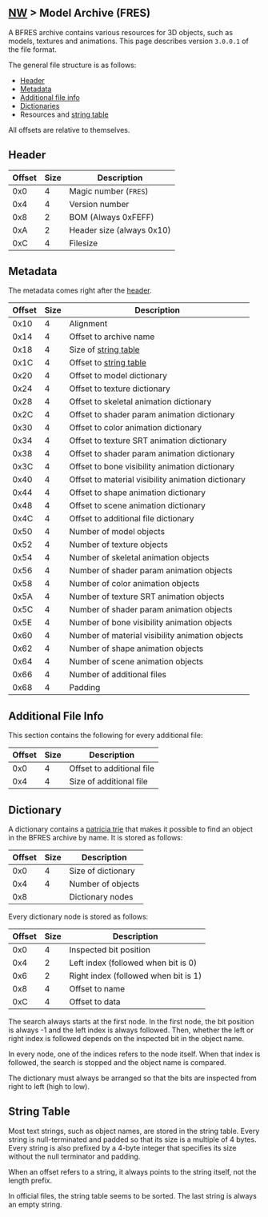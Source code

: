 ## [NW](../../formats.md#nw) > Model Archive (FRES)

A BFRES archive contains various resources for 3D objects, such as models, textures and animations. This page describes version `3.0.0.1` of the file format.

The general file structure is as follows:
* [Header](#header)
* [Metadata](#metadata)
* [Additional file info](#additional-file-info)
* [Dictionaries](#dictionary)
* Resources and [string table](#string-table)

All offsets are relative to themselves.

## Header
| Offset | Size | Description |
| --- | --- | --- |
| 0x0 | 4 | Magic number (`FRES`) |
| 0x4 | 4 | Version number |
| 0x8 | 2 | BOM (Always 0xFEFF) |
| 0xA | 2 | Header size (always 0x10) |
| 0xC | 4 | Filesize |

## Metadata
The metadata comes right after the [header](#header).

| Offset | Size | Description |
| --- | --- | --- |
| 0x10 | 4 | Alignment |
| 0x14 | 4 | Offset to archive name |
| 0x18 | 4 | Size of [string table](#string-table) |
| 0x1C | 4 | Offset to [string table](#string-table) |
| 0x20 | 4 | Offset to model dictionary |
| 0x24 | 4 | Offset to texture dictionary |
| 0x28 | 4 | Offset to skeletal animation dictionary |
| 0x2C | 4 | Offset to shader param animation dictionary |
| 0x30 | 4 | Offset to color animation dictionary |
| 0x34 | 4 | Offset to texture SRT animation dictionary |
| 0x38 | 4 | Offset to shader param animation dictionary |
| 0x3C | 4 | Offset to bone visibility animation dictionary |
| 0x40 | 4 | Offset to material visibility animation dictionary |
| 0x44 | 4 | Offset to shape animation dictionary |
| 0x48 | 4 | Offset to scene animation dictionary |
| 0x4C | 4 | Offset to additional file dictionary |
| 0x50 | 4 | Number of model objects |
| 0x52 | 4 | Number of texture objects |
| 0x54 | 4 | Number of skeletal animation objects |
| 0x56 | 4 | Number of shader param animation objects |
| 0x58 | 4 | Number of color animation objects |
| 0x5A | 4 | Number of texture SRT animation objects |
| 0x5C | 4 | Number of shader param animation objects |
| 0x5E | 4 | Number of bone visibility animation objects |
| 0x60 | 4 | Number of material visibility animation objects |
| 0x62 | 4 | Number of shape animation objects |
| 0x64 | 4 | Number of scene animation objects |
| 0x66 | 4 | Number of additional files |
| 0x68 | 4 | Padding |

## Additional File Info
This section contains the following for every additional file:

| Offset | Size | Description |
| --- | --- | --- |
| 0x0 | 4 | Offset to additional file |
| 0x4 | 4 | Size of additional file |

## Dictionary
A dictionary contains a [patricia trie](https://en.wikipedia.org/wiki/Radix_tree) that makes it possible to find an object in the BFRES archive by name. It is stored as follows:

| Offset | Size | Description |
| --- | --- | --- |
| 0x0 | 4 | Size of dictionary |
| 0x4 | 4 | Number of objects |
| 0x8 | | Dictionary nodes |

Every dictionary node is stored as follows:

| Offset | Size | Description |
| --- | --- | --- |
| 0x0 | 4 | Inspected bit position |
| 0x4 | 2 | Left index (followed when bit is 0) |
| 0x6 | 2 | Right index (followed when bit is 1) |
| 0x8 | 4 | Offset to name |
| 0xC | 4 | Offset to data |

The search always starts at the first node. In the first node, the bit position is always -1 and the left index is always followed. Then, whether the left or right index is followed depends on the inspected bit in the object name.

In every node, one of the indices refers to the node itself. When that index is followed, the search is stopped and the object name is compared.

The dictionary must always be arranged so that the bits are inspected from right to left (high to low).

## String Table
Most text strings, such as object names, are stored in the string table. Every string is null-terminated and padded so that its size is a multiple of 4 bytes. Every string is also prefixed by a 4-byte integer that specifies its size without the null terminator and padding.

When an offset refers to a string, it always points to the string itself, not the length prefix.

In official files, the string table seems to be sorted. The last string is always an empty string.
